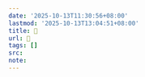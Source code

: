 ```yaml
---
date: '2025-10-13T11:30:56+08:00'
lastmod: '2025-10-13T13:04:51+08:00'
title: 󰧩
url: 󰧩
tags: []
src:
note:
---
```

